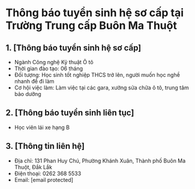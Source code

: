 # Thông báo tuyển sinh hệ sơ cấp tại Trường Trung cấp Buôn Ma Thuột

## 1. [Thông báo tuyển sinh hệ sơ cấp]
- Ngành Công nghệ Kỹ thuật Ô tô
- Thời gian đào tạo: 06 tháng
- Đối tượng: Học sinh tốt nghiệp THCS trở lên, người muốn học nghề nhanh để đi làm
- Cơ hội việc làm: Làm việc tại các gara, xưởng sửa chữa ô tô, trung tâm bảo dưỡng

## 2. [Thông báo tuyển sinh liên tục]
- Học viên lái xe hạng B

## 3. [Thông tin liên hệ]
- Địa chỉ: 131 Phan Huy Chú, Phường Khánh Xuân, Thành phố Buôn Ma Thuột, Đắk Lắk
- Điện thoại: 0262 368 5533
- Email: [email protected]
